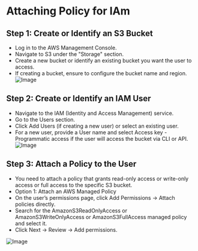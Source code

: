 # Attaching Policy for IAm
## Step 1: Create or Identify an S3 Bucket
* Log in to the AWS Management Console.
* Navigate to S3 under the "Storage" section.
* Create a new bucket or identify an existing bucket you want the user to access.
* If creating a bucket, ensure to configure the bucket name and region.
![Image](https://github.com/user-attachments/assets/b78e72e7-ef43-4232-abb7-4eae6e787dc5)

## Step 2: Create or Identify an IAM User
* Navigate to the IAM (Identity and Access Management) service.
* Go to the Users section.
* Click Add Users (if creating a new user) or select an existing user.
* For a new user, provide a User name and select Access key - Programmatic access if the user will access the bucket via CLI or API.
![Image](https://github.com/user-attachments/assets/9a663387-aa77-497f-88ca-15f44d40981f)

## Step 3: Attach a Policy to the User
* You need to attach a policy that grants read-only access or write-only access or full access to the specific S3 bucket.
* Option 1: Attach an AWS Managed Policy
* On the user’s permissions page, click Add Permissions → Attach policies directly.
* Search for the AmazonS3ReadOnlyAccess or AmazonS3WriteOnlyAccess or AmazonS3FullAccess managed policy and select it.
* Click Next → Review → Add permissions.

![Image](https://github.com/user-attachments/assets/9d43f4a3-1286-45ba-a719-37e492dbbf9a)

